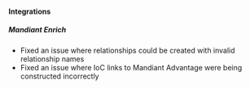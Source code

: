 
#### Integrations

##### Mandiant Enrich

- Fixed an issue where relationships could be created with invalid relationship names
- Fixed an issue where IoC links to Mandiant Advantage were being constructed incorrectly
